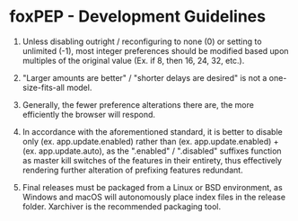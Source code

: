 # foxPEP - Development Guidelines
1. Unless disabling outright / reconfiguring to none (0) or setting to unlimited (-1), most integer preferences should be modified based upon multiples of the original value (Ex. if 8, then 16, 24, 32, etc.).

2. "Larger amounts are better" / "shorter delays are desired" is not a one-size-fits-all model.

3. Generally, the fewer preference alterations there are, the more efficiently the browser will respond.

4. In accordance with the aforementioned standard, it is better to disable only (ex. app.update.enabled) rather than (ex. app.update.enabled) + (ex. app.update.auto), as the ".enabled" / ".disabled" suffixes function as master kill switches of the features in their entirety, thus effectively rendering further alteration of prefixing features redundant.

5. Final releases must be packaged from a Linux or BSD environment, as Windows and macOS will autonomously place index files in the release folder. Xarchiver is the recommended packaging tool.
